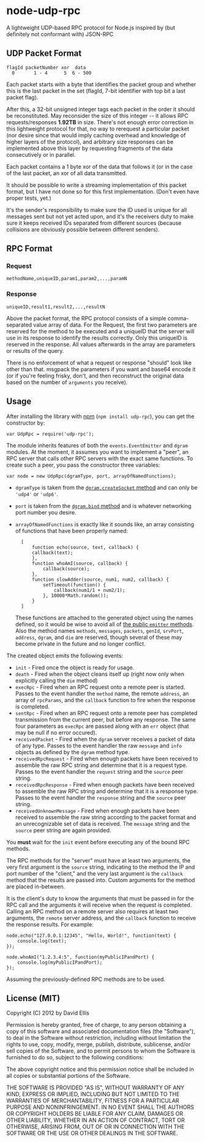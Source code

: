 # node-udp-rpc

A lightweight UDP-based RPC protocol for Node.js inspired by (but definitely not conformant with) JSON-RPC

## UDP Packet Format

    flagId packetNumber xor  data
      0       1 - 4      5  6 - 500

Each packet starts with a byte that identifies the packet group and whether this is the last packet in the set (flagId, 7-bit identifier with top bit a last packet flag).

After this, a 32-bit unsigned integer tags each packet in the order it should be reconstituted. May reconsider the size of this integer -- it allows RPC requests/responses **1.92TB** in size. There's not enough error correction in this lightweight protocol for that, no way to rerequest a particular packet (nor desire since that would imply caching overhead and knowledge of higher layers of the protocol), and arbitrary size responses can be implemented above this layer by requesting fragments of the data consecutively or in parallel.

Each packet contains a 1 byte xor of the data that follows it (or in the case of the last packet, an xor of all data transmitted.

It should be possible to write a streaming implementation of this packet format, but I have not done so for this first implementation. (Don't even have proper tests, yet.)

It's the sender's responsibility to make sure the ID used is unique for all messages sent but not yet acted upon, and it's the receivers duty to make sure it keeps received IDs separated from different sources (because collisions are obviously possible between different senders).

## RPC Format

### Request

    methodName,uniqueID,param1,param2,...,paramN

### Response

    uniqueID,result1,result2,...,resultN

Above the packet format, the RPC protocol consists of a simple comma-separated value array of data. For the Request, the first two parameters are reserved for the method to be executed and a uniqueID that the server will use in its response to identify the results correctly. Only this uniqueID is reserved in the response. All values afterwards in the array are parameters or results of the query.

There is no enforcement of what a request or response "should" look like other than that. msgpack the parameters if you want and base64 encode it (or if you're feeling frisky, don't, and then reconstruct the original data based on the number of ``arguments`` you receive).

## Usage

After installing the library with [npm](http://npmjs.org) (``npm install udp-rpc``), you can get the constructor by:

    var UdpRpc = require('udp-rpc');

The module inherits features of both the ``events.EventEmitter`` and ``dgram`` modules. At the moment, it assumes you want to implement a "peer", an RPC server that calls other RPC servers with the exact same functions. To create such a peer, you pass the constructor three variables:

    var node = new UdpRpc(dgramType, port, arrayOfNamedFunctions);

* ``dgramType`` is taken from the [``dgram.createSocket`` method](http://nodejs.org/api/dgram.html#dgram_dgram_createsocket_type_callback) and can only be ``'udp4'`` or ``'udp6'``.
* ``port`` is taken from the [``dgram.bind`` method](http://nodejs.org/api/dgram.html#dgram_dgram_bind_port_address) and is whatever networking port number you desire.
* ``arrayOfNamedFunctions`` is exactly like it sounds like, an array consisting of functions that have been properly named:

        [
            function echo(source, text, callback) {
	        callback(text);
            },
            function whoAmI(source, callback) {
                callback(source);
            },
            function slowAdder(source, num1, num2, callback) {
                setTimeout(function() {
                    callback(num1/1 + num2/1);
                }, 10000*Math.random());
            }
        ]

    These functions are attached to the generated object using the names defined, so it would be wise to avoid all of [the public ``emitter`` methods](http://nodejs.org/api/events.html). Also the method names ``methods``, ``messages``, ``packets``, ``genId``, ``srvPort``, ``address``, ``dgram``, and ``die`` are reserved, though several of these may become private in the future and no longer conflict.

The created object emits the following events:

* ``init`` - Fired once the object is ready for usage.
* ``death`` - Fired when the object cleans itself up (right now only when explicitly calling the ``die`` method)
* ``execRpc`` - Fired when an RPC request onto a remote peer is started. Passes to the event handler the ``method`` name, the remote ``address``, an array of ``rpcParams``, and the ``callback`` function to fire when the response is completed.
* ``sentRpc`` - Fired when an RPC request onto a remote peer has completed transmission from the current peer, but before any response. The same four parameters as ``execRpc`` are passed along with an ``err`` object (that may be null if no error occured). 
* ``receivedPacket`` - Fired when the ``dgram`` server receives a packet of data of any type. Passes to the event handler the raw ``message`` and ``info`` objects as defined by the ``dgram`` method type.
* ``receivedRpcRequest`` - Fired when enough packets have been received to assemble the raw RPC string and determine that it is a request type. Passes to the event handler the ``request`` string and the ``source`` peer string.
* ``receivedRpcResponse`` - Fired when enough packets have been received to assemble the raw RPC string and determine that it is a response type. Passes to the event handler the ``response`` string and the ``source`` peer string.
* ``receivedUnknownMessage`` - Fired when enough packets have been received to assemble the raw string according to the packet format and an unrecognizable set of data is received. The ``message`` string and the ``source`` peer string are again provided.

You **must** wait for the ``init`` event before executing any of the bound RPC methods.

The RPC methods for the "server" must have at least two arguments, the very first argument is the ``source`` string, indicating to the method the IP and port number of the "client," and the very last argument is the ``callback`` method that the results are passed into. Custom arguments for the method are placed in-between.

It is the client's duty to know the arguments that must be passed in for the RPC call and the arguments it will receive when the request is completed. Calling an RPC method on a remote server also requires at least two arguments, the ``remote`` server address, and the ``callback`` function to receive the response results. For example:

    node.echo("127.0.0.1:12345", "Hello, World!", function(text) {
        console.log(text);
    });

    node.whoAmI("1.2.3.4:5", function(myPublicIPandPort) {
        console.log(myPublicIPandPort);
    });

Assuming the previously-defined RPC methods are to be used.

## License (MIT)

Copyright (C) 2012 by David Ellis

Permission is hereby granted, free of charge, to any person obtaining a copy of this software and associated documentation files (the "Software"), to deal in the Software without restriction, including without limitation the rights to use, copy, modify, merge, publish, distribute, sublicense, and/or sell copies of the Software, and to permit persons to whom the Software is furnished to do so, subject to the following conditions:

The above copyright notice and this permission notice shall be included in all copies or substantial portions of the Software.

THE SOFTWARE IS PROVIDED "AS IS", WITHOUT WARRANTY OF ANY KIND, EXPRESS OR IMPLIED, INCLUDING BUT NOT LIMITED TO THE WARRANTIES OF MERCHANTABILITY, FITNESS FOR A PARTICULAR PURPOSE AND NONINFRINGEMENT. IN NO EVENT SHALL THE AUTHORS OR COPYRIGHT HOLDERS BE LIABLE FOR ANY CLAIM, DAMAGES OR OTHER LIABILITY, WHETHER IN AN ACTION OF CONTRACT, TORT OR OTHERWISE, ARISING FROM, OUT OF OR IN CONNECTION WITH THE SOFTWARE OR THE USE OR OTHER DEALINGS IN THE SOFTWARE.
